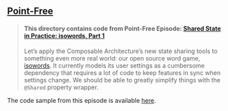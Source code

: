 ## [Point-Free](https://www.pointfree.co)

> #### This directory contains code from Point-Free Episode: [Shared State in Practice: isowords, Part 1](https://www.pointfree.co/episodes/ep279-shared-state-in-practice-isowords-part-1)
>
> Let’s apply the Composable Architecture’s new state sharing tools to something even more real world: our open source word game, [isowords](https://github.com/pointfreeco/isowords). It currently models its user settings as a cumbersome dependency that requires a lot of code to keep features in sync when settings change. We should be able to greatly simplify things with the `@Shared` property wrapper.

The code sample from this episode is available [here](https://github.com/pointfreeco/isowords/commit/0d6af85194a3566f88da0ebeedc36cce370ab234).
